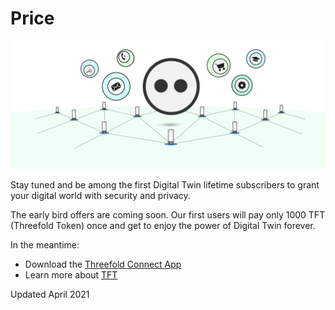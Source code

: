 # Price

![](img/price.png)

Stay tuned and be among the first Digital Twin lifetime subscribers to grant your digital world with security and privacy. 

The early bird offers are coming soon. Our first users will pay only 1000 TFT (Threefold Token) once and get to enjoy the power of Digital Twin forever.

In the meantime: 
- Download the [Threefold Connect App](threefold_connect)
- Learn more about [TFT](tft_definition)

Updated April 2021

<!--Be among the first Digital Twin subscribers and enjoy a lifetime journey for only 1000 TFTs. Grant your digital world with security and privacy. 

For now, the Digital Twin for Life will be the only subscription option released on the market and also limited in quantity. 
For 100 USD worth of TFT, you will have full access to all [Digital Twin Experiences](experiences), and you will be given GBs of capacity on Threefold Grid to start your journey. 

Digital Twin lifetime package will be sold in TFT to support the Threefold Token economy. 

**Note**: The amount received from selling Digital Twin for Life subscriptions will be used to improve our product, support the Foundation's good-for-the-world projects, pay farmers who contribute in providing capacity on the Threefold Grid and pay for the Payment Service Provider fees. 

If you want to subscribe for additional cloud capacity, please learn more about [cloud units](tfgrid:cloudunits)
> TO DO: Make a better and easy way to subscribe to additional cloud units 
Be at the centre of this revolutionary movement and **join our Digital Twin community now**. 
> TO DO: Link "join our Digital Twin community now" to CTA -->